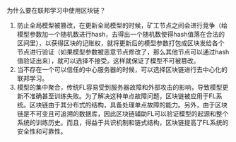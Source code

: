 为什么要在联邦学习中使用区块链？

1. 防止全局模型被篡改，在更新全局模型的时候，矿工节点之间会进行竞争（给模型参数加一个随机数进行hash，去得出一个随机数使得hash值落在合法的区间里），以获得区块的记账权，就将更新后的模型参数打包成区块发给各个节点进行验证（如果模型参数被恶意节点修改了，那么其他节点可以通过hash值验证出来），就可以选择不接受。这样就保证了模型不可被篡改。
2. 当不存在一个可以信任的中心服务器的时候，可以选择区块链进行去中心化的联邦学习。
3. 模型的集中聚合，传统FL容易受到服务器故障和外部攻击的影响，导致模型更新不准确甚至训练失败。为了解决这种单点故障问题，区块链被应用于FL系统。区块链由于其分布式的结构，具备处理单点故障的能力。另外，由于区块链是不可变且可追溯的数据库，因此区块链辅助FL可以验证模型的起源和整个系统的训练历史。而且，得益于共识机制和链式结构，区块链提高了FL系统的安全性和可靠性。


